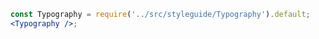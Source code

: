 ```jsx noeditor
const Typography = require('../src/styleguide/Typography').default;
<Typography />;
```
